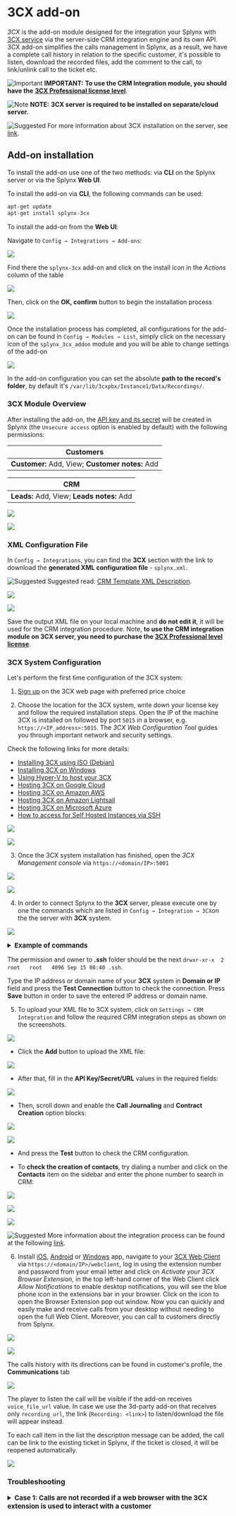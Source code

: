 3CX add-on
========

*3CX* is the add-on module designed for the integration your Splynx with [3CX service](https://www.3cx.com/call-center/crm-integration/) via the server-side CRM integration engine and its own API. 3CX add-on simplifies the calls management in Splynx, as a result, we have a complete call history in relation to the specific customer, it's possible to listen, download the recorded files, add the comment to the call, to link/unlink call to the ticket etc.


<icon class="image-icon">![Important](warning.png)</icon> **IMPORTANT:** **To use the CRM Integration module, you should have the** [**3CX Professional license level**](https://www.3cx.com/phone-system/download-phone-system?resellerId=214267).

<icon class="image-icon">![Note](note.png)</icon> **NOTE:** **3CX server is required to be installed on separate/cloud server.**

<icon class="image-icon">![Suggested](bulb.png)</icon> For more information about 3CX installation on the server, see [link](https://www.3cx.com/3cxacademy/videos/basic/installing/).


## Add-on installation

To install the add-on use one of the two methods: via **CLI** on the Splynx server or via the Splynx **Web UI**.

To install the add-on via **CLI**, the following commands can be used:

```bash
apt-get update  
apt-get install splynx-3cx
```

To install the add-on from the **Web UI**:

Navigate to `Config → Integrations → Add-ons`:

![](img_000001.png)

Find there the `splynx-3cx` add-on and click on the install icon in the *Actions* column of the table

![](img_000002.png)

Then, click on the **OK, confirm** button to begin the installation process

![](img_000003.png)

Once the installation process has completed, all configurations for the add-on can be found in `Config → Modules → List`, simply click on the necessary icon of the `splynx_3cx_addon` module and you will be able to change settings of the add-on

![](img_000004.png)

In the add-on configuration you can set the absolute **path to the record's folder**, by default it's `/var/lib/3cxpbx/Instance1/Data/Recordings/`.


### 3CX Module Overview

After installing the add-on, the [API key and its secret](administration/main/api_keys/api_keys.md) will be created in Splynx (the `Unsecure access` option is enabled by default) with the following permissions:

|Customers|
|:-----------:|
|**Customer:** Add, View; **Customer notes:** Add|

|CRM|
|:-----------:|
|**Leads:** Add, View; **Leads notes:** Add|

![](img_000005.png)

![](img_000006.png)


### XML Configuration File

In `Config → Integrations`, you can find the **3CX** section with the link to download the **generated XML configuration file** - `splynx.xml`.

<icon class="image-icon">![Suggested](bulb.png)</icon> Suggested read: [CRM Template XML Description](https://www.3cx.com/docs/server-side-crm-template-xml-description/#h.ydml7w97b24x).

![](img_000007.png)

![](img_000008.png)

Save the output XML file on your local machine and **do not edit it**, it will be used for the CRM integration procedure. Note, **to use the CRM integration module on 3CX server, you need to purchase the [3CX Professional level license](https://www.3cx.com/phone-system/download-phone-system?resellerId=214267)**.


### 3CX System Configuration

Let's perform the first time configuration of the 3CX system:

1. [Sign up](https://www.3cx.com/ordering/pricing/) on the 3CX web page with preferred price choice

2. Choose the location for the 3CX system, write down your license key and follow the required installation steps. Open the IP of the machine 3CX is installed on followed by port `5015` in a browser, e.g. ```https://<IP_address>:5015```. The *3CX Web Configuration Tool* guides you through important network and security settings.

Check the following links for more details:

- [Installing 3CX using ISO (Debian)](https://www.3cx.com/docs/manual/configuring-your-pbx/)
- [Installing 3CX on Windows](https://www.3cx.com/docs/manual/phone-system-installation-windows/)
- [Using Hyper-V to host your 3CX](https://www.3cx.com/docs/installing-microsoft-hyper-v/)
- [Hosting 3CX on Google Cloud](https://www.3cx.com/docs/hosted-pbx-google-cloud/)
- [Hosting 3CX on Amazon AWS](https://www.3cx.com/docs/cloud-pbx-amazon-aws/)
- [Hosting 3CX on Amazon Lightsail](https://www.3cx.com/docs/hosted-pbx-amazon-lightsail/)
- [Hosting 3CX on Microsoft Azure](https://www.3cx.com/docs/hosting-pbx-phone-system-microsoft-azure/)
- [How to access for Self Hosted Instances via SSH](https://www.3cx.com/docs/self-hosted-instances-ssh/)

![](img_000011.png)

![](img_000012.png)

3. Once the 3CX system installation has finished, open the *3CX Management console* via ```https://<domain/IP>:5001```

![](img_000013.png)

![](img_000014.png)

4. In order to connect Splynx to the **3CX** server, please execute one by one the commands which are listed in `Config → Integration → 3CX`on the the server with **3CX** system.

![](commands_for_execution.png)

<details style="font-size: 15px; margin-bottom: 5px;">
<summary><b>Example of commands</b></summary>
<div markdown="1">


```
sudo su
adduser splynx
cd ~splynx
mkdir .ssh && cd .ssh
touch authorized_keys
echo "ssh-rsa rsa_key_value= splynx@base" >> "authorized_keys"
```

</div>
</details>

The permission and owner to **.ssh** folder should be the next `drwxr-xr-x  2 root   root   4096 Sep 15 08:40 .ssh`.

Type the IP address or domain name of your **3CX** system in **Domain or IP** field and press the **Test Connection** button to check the connection. Press **Save** button in order to save the entered IP address or domain name.


5. To upload your XML file to 3CX system, click on `Settings → CRM Integration` and follow the required CRM integration steps as shown on the screenshots.

![](img_000015.png)

- Click the **Add** button to upload the XML file:

![](add.png)

- After that, fill in the **API Key/Secret/URL** values in the required fields:

![](fill_out.png)

- Then, scroll down and enable the **Call Journaling** and **Contract Creation** option blocks:

![](call_journaling.png)

![](contract_creation.png)

- And press the **Test** button to check the CRM configuration.

- To **check the creation of contacts**, try dialing a number and click on the **Contacts** item on the sidebar and enter the phone number to search in CRM:

![](img_000010.png)

![](test1.png)

![](test2.png)

<icon class="image-icon">![Suggested](bulb.png)</icon> More information about the integration process can be found at the following [link](https://www.3cx.com/docs/crm-integration/).

6. Install [iOS](https://apps.apple.com/us/app/3cx-communications-system/id992045982), [Android](https://play.google.com/store/apps/details?id=com.tcx.sipphone14) or [Windows](https://www.3cx.com/user-manual/installation-windows/) app, navigate to your [3CX Web Client](https://www.3cx.com/user-manual/web-client/) via ```https://<domain/IP>/webclient```, log in using the extension number and password from your email letter and click on *Activate your 3CX Browser Extension*, in the top left-hand corner of the Web Client click *Allow Notifications* to enable desktop notifications, you will see the blue phone icon in the extensions bar in your browser. Click on the icon to open the Browser Extension pop out window.
Now you can quickly and easily make and receive calls from your desktop without needing to open the full Web Client. Moreover, you can call to customers directly from Splynx.

![](img_000016.png)

![](img_000017.png)

The calls history with its directions can be found in customer's profile, the **Communications** tab

![](call_history.png)

The player to listen the call will be visible if the add-on receives `voice_file_url` value. In case we use the 3d-party add-on that receives only `recording_url`, the link (`Recording: <link>`) to listen/download the file will appear instead.

To each call item in the list the description message can be added, the call can be link to the existing ticket in Splynx, if the ticket is closed, it will be reopened automatically.

![](description_link.png)


### Troubleshooting

<details style="font-size: 15px; margin-bottom: 5px;">
<summary><b>Case 1: Calls are not recorded if a web browser with the 3CX extension is used to interact with a customer</b></summary>
<div markdown="1">

Navigate to the 3CX server admin dashboard, click **Settings** and in the **Recording Quota** section **disable** the option `Compress recordings to save space (ADPCM format 256Kb per minute instead of PCM format 1Mb per minute of recording)`:

![img](compression.png)

The option **Compression** - enables to compress recordings in ADPCM format 256Kb to further conserve disk space.


</div>
</details>
